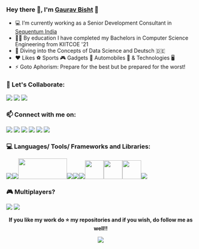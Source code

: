 ### Hey there 👋, I'm [Gaurav Bisht](https://github.com/gauravbisht005) :adult:


- 💻 I’m currently working as a Senior Development Consultant in [Sequentum India](https://www.linkedin.com/company/sequentum/)
- 👨‍🎓 By education I have completed my Bachelors in Computer Science Engineering from KIITCOE '21
- 🌱 Diving into the Concepts of Data Science and Deutsch :de:
- :heart: Likes :soccer: Sports :video_game: Gadgets :iphone: Automobiles :blue_car: & Technologies :desktop_computer:
- ⚡ Goto Aphorism: Prepare for the best but be prepared for the worst!


### 👯 Let's Collaborate: 
[<img src="https://www.vectorlogo.zone/logos/kaggle/kaggle-ar21.svg">](https://www.kaggle.com/gauravbisht005)
[<img src="https://www.vectorlogo.zone/logos/youtube/youtube-ar21.svg">](https://youtube.com/channel/UCZPFwk2SZJQKDYdjLNQb1Ug) [<img src="https://www.vectorlogo.zone/logos/pinterest/pinterest-ar21.svg">](https://in.pinterest.com/immaZEUS/)


### 📫 Connect with me on: 
[<img src="https://www.vectorlogo.zone/logos/linkedin/linkedin-ar21.svg">](https://www.linkedin.com/in/gauravbisht005) [<img src="https://www.vectorlogo.zone/logos/twitter/twitter-ar21.svg">](https://twitter.com/Jarvis_Me) [<img src="https://www.vectorlogo.zone/logos/instagram/instagram-ar21.svg">](https://www.instagram.com/gaurav_bisht17/) 
[<img src="https://www.vectorlogo.zone/logos/facebook/facebook-ar21.svg">](https://www.facebook.com/gaurav.bisht17) [<img src="https://www.vectorlogo.zone/logos/discordapp/discordapp-ar21.svg">](https://discord.com/channels/@Me_Jarvis#2831) [<img src="https://www.vectorlogo.zone/logos/reddit/reddit-ar21.svg">](https://www.reddit.com/user/Me_Jarvis)


### 💻 Languages/ Tools/ Frameworks and Libraries:
<img src = "https://www.vectorlogo.zone/logos/python/python-ar21.svg"><img src = "https://www.vectorlogo.zone/logos/jupyter/jupyter-ar21.svg"><img src="https://upload.wikimedia.org/wikipedia/commons/thumb/e/ed/Pandas_logo.svg/768px-Pandas_logo.svg.png" height="55px" width="130px"><img src="https://www.vectorlogo.zone/logos/numpy/numpy-ar21.svg"><img src = "https://www.vectorlogo.zone/logos/w3_html5/w3_html5-ar21.svg"><img src = "https://www.vectorlogo.zone/logos/mysql/mysql-ar21.svg"><img src="https://seaborn.pydata.org/_images/logo-wide-lightbg.svg" height="50px"><img src="https://upload.wikimedia.org/wikipedia/commons/thumb/8/84/Matplotlib_icon.svg/270px-Matplotlib_icon.svg.png" height="50px"><img src="https://raw.githubusercontent.com/AliasIO/wappalyzer/870e49f859d4e7bc89948cedbd666fe56844e115/src/drivers/webextension/images/icons/Microsoft%20Excel.svg" height="50px"><img src = "https://www.vectorlogo.zone/logos/github/github-ar21.svg">


### 🎮 Multiplayers?
[<img src="https://www.vectorlogo.zone/logos/steampowered/steampowered-ar21.svg">](https://steamcommunity.com/profiles/76561198840742986/) [<img src="https://www.vectorlogo.zone/logos/xbox/xbox-ar21.svg">](https://account.xbox.com/en-in/Profile?xr=socialtwistnav)


<div align="center">


**If you like my work do :star: my repositories and if you wish, do follow me as well!!**


![](https://komarev.com/ghpvc/?username=gauravbisht005&color=brightgreen)
 
</div>
